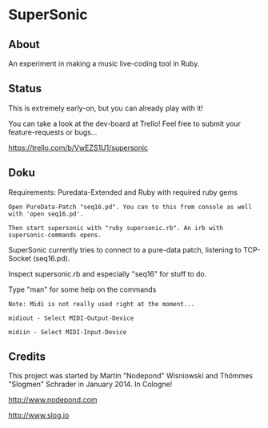 SuperSonic
==========

About 
-----

An experiment in making a music live-coding tool in Ruby.

Status
------

This is extremely early-on, but you can already play with it!

You can take a look at the dev-board at Trello! Feel free to submit your feature-requests or bugs...

https://trello.com/b/VwEZS1U1/supersonic


Doku
----

Requirements: Puredata-Extended and Ruby with required ruby gems

```
Open PureData-Patch "seq16.pd". You can to this from console as well with 'open seq16.pd'.

Then start supersonic with "ruby supersonic.rb". An irb with supersonic-commands opens.
```

SuperSonic currently tries to connect to a pure-data patch, listening to TCP-Socket (seq16.pd).

Inspect supersonic.rb and especially "seq16" for stuff to do.


Type "man" for some help on the commands


```
Note: Midi is not really used right at the moment...

midiout - Select MIDI-Output-Device

midiin - Select MIDI-Input-Device

```



Credits
-------

This project was started by Martin "Nodepond" Wisniowski and Thömmes "Slogmen" Schrader in January 2014. In Cologne!

http://www.nodepond.com

http://www.slog.io
